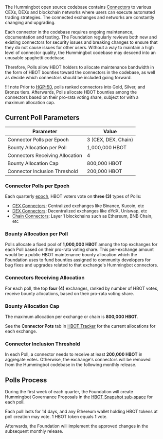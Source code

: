 The Hummingbot open source codebase contains [Connectors](../exchanges/index.md) to various CEXs, DEXs and blockchain networks where users can execute automated trading strategies. The connected exchanges and networks are constantly changing and upgrading. 

Each connector in the codebase requires ongoing maintenance, documentation and testing. The Foundation regularly reviews both new and existing connectors for security issues and breaking changes to ensure that they do not cause issues for other users. Without a way to maintain a high level of connector quality, the Hummingbot codebase may descend into an unusable spaghetti codebase.

Therefore, Polls allow HBOT holders to allocate maintenance bandwidth in the form of HBOT bounties toward the connectors in the codebase, as well as decide which connectors should be included going forward.

!!! note
    Prior to [HGP-50](https://snapshot.org/#/hbot.eth/proposal/0xc13f3b9fdaded22d1ce0b5528c9146fb2a762c41deed88e6c64e798465414738), polls ranked connectors into Gold, Silver, and Bronze tiers. Afterwards, Polls allocate HBOT bounties among the connectors based on their pro-rata voting share, subject tor with a maximum allocation cap.

## Current Poll Parameters

| Parameter                                       | Value              |
|-------------------------------------------------|--------------------|
| Connector Polls per Epoch                       | 3 (CEX, DEX, Chain)|
| Bounty Allocation per Poll                      | 1,000,000 HBOT     |
| Connectors Receiving Allocation                 | 4                  |
| Bounty Allocation Cap                           | 800,000 HBOT       |
| Connector Inclusion Threshold                   | 200,000 HBOT       |


### Connector Polls per Epoch

Each quarterly [epoch](epochs.md), HBOT voters vote on **three (3)** types of Polls:

* [CEX Connectors](../cex-connectors/index.md): Centralized exchanges like Binance, Kucoin, etc
* [DEX Connectors](../dex-connectors/index.md): Decentralized exchanges like dYdX, Uniswap, etc
* [Chain Connectors](../chains/index.md): Layer 1 blockchains such as Ethereum, BNB Chain, etc

### Bounty Allocation per Poll

Polls allocate a fixed pool of **1,000,000 HBOT** among the top exchanges for each Poll based on their pro-rata voting share. This per-exchange amount would be a public HBOT maintenance bounty allocation which the Foundation uses to fund bounties assigned to community developers for bug fixes and upgrades related to that exchange's Hummingbot connectors. 

### Connectors Receiving Allocation

For each poll, the top **four (4)** exchanges, ranked by number of HBOT votes, receive bounty allocations, based on their pro-rata voting share.

### Bounty Allocation Cap

The maximum allocation per exchange or chain is **800,000 HBOT**. 

See the **Connector Pots** tab in [HBOT Tracker](https://docs.google.com/spreadsheets/d/1UNAumPMnXfsghAAXrfKkPGRH9QlC8k7Cu1FGQVL1t0M/edit?usp=sharing) for the current allocations for each exchange.

### Connector Inclusion Threshold

In each Poll, a connector needs to receive at least **200,000 HBOT** in aggregate votes. Otherwise, the exchange's connectors will be removed from the Hummingbot codebase in the following monthly release.

## Polls Process

During the first week of each quarter, the Foundation will create Hummingbot Governance Proposals in the [HBOT Snapshot sub-space](https://snapshot.org/#/hbot.eth) for each poll.

Each poll lasts for 14 days, and any Ethereum wallet holding HBOT tokens at poll creation may vote. 1 HBOT token equals 1 vote.

Afterwards, the Foundation will implement the approved changes in the subsequent monthly release.
